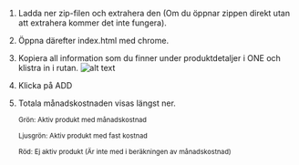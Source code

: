 
1. Ladda ner zip-filen och extrahera den (Om du öppnar zippen direkt utan att extrahera kommer det inte fungera).
2. Öppna därefter index.html med chrome.
3. Kopiera all information som du finner under produktdetaljer i ONE och klistra in i rutan.
![alt text](Skärmbild.png)
5. Klicka på ADD
6. Totala månadskostnaden visas längst ner.
   
    <sub>Grön: Aktiv produkt med månadskostnad</sub>
    
    <sub>Ljusgrön: Aktiv produkt med fast kostnad</sub>
    
    <sub>Röd: Ej aktiv produkt (Är inte med i beräkningen av månadskostnad)</sub>
